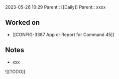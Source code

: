 2023-05-26 10:29
Parent:: [[Daily]] 
Parent:: xxxx





## Worked on

- [[CONFIG-3387 App or Report for Command 45]]

## Notes

- xxx

![[TODO]]


